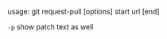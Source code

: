 usage: git request-pull [options] start url [end]

   `-p`                    show patch text as well

